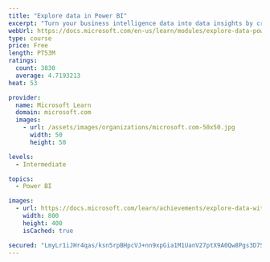 ```yaml
---
title: "Explore data in Power BI"
excerpt: "Turn your business intelligence data into data insights by creating and configuring Power BI dashboards."
webUrl: https://docs.microsoft.com/en-us/learn/modules/explore-data-power-bi/
type: course
price: Free
length: PT53M
ratings:
  count: 3830
  average: 4.7193213
heat: 53

provider:
  name: Microsoft Learn
  domain: microsoft.com
  images:
    - url: /assets/images/organizations/microsoft.com-50x50.jpg
      width: 50
      height: 50

levels:
  - Intermediate

topics:
  - Power BI

images:
  - url: https://docs.microsoft.com/learn/achievements/explore-data-with-power-bi-desktop-social.png
    width: 800
    height: 400
    isCached: true

secured: "LmyLr1iJHr4qas/ksn5rpBHpcVJ+nn9xpGia1M1UanV27ptX9A0Qw8Pgs3D7Sdb7iGNjGHUhblPA9LVnV7+SLnUCnkF/YEvjnogr2Bc65Bw4F7l2VzGJGu1xD72mlKZxD2nTOY/S5F3JA4OkRM/mbZ+Utd7uawdBQHRhHbRtkxBL2zpNqEuOcz+kUefyorHrVb5XtrzUoMHtiJue8aFaLbrhNk69XJAbDCZ6AiEqVcJBZx4fVlHiNU7e4g0KxLk1EgerfBuRjmborM7RA8kTSjgaOiC4BlAIk/FbFSVvALz9XNXJ/KWKvo3b2On3zmlmr07LsISRCu0k+cPj5lXW4Os6ErcIde818MYb/01JHeugMWiZsJ4yKBR4P5vrYAor9xqmqf7ZrS+VT1SmuICOZtfLRoCcXlILcEhlZmpIWQc=;5aJfN4eZErgpas6/KeOKbg=="
---
```


